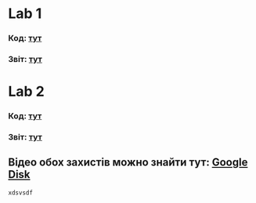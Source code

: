 # Lab 1

### Код: [тут](lab1/lab1.py)
### Звіт: [тут](lab1/ТМН-ІА-12-Лаб1-BVA.pdf)


# Lab 2

### Код: [тут](lab2/lab2.py)
### Звіт: [тут](lab2/ТМН-ІА-12-Лаб2-BVA.pdf)

## Відео обох захистів можно знайти тут: [Google Disk](https://drive.google.com/drive/folders/1OHvtPh6qfsalionQ0byzf2ZP-XIttung?usp=drive_link)

    xdsvsdf

